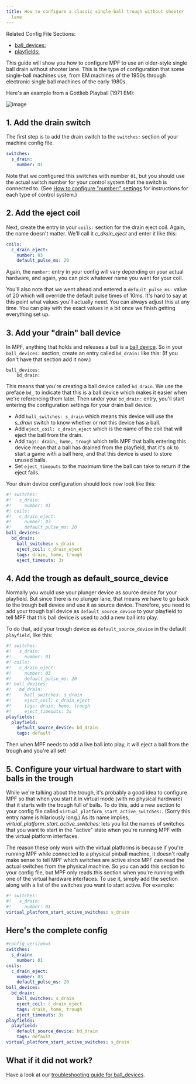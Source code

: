 ```yaml
---
title: How to configure a classic single-ball trough without shooter
  lane
---
```


Related Config File Sections:

* [ball_devices:](../../config/ball_devices.md)
* [playfields:](../../config/playfields.md)

This guide will show you how to configure MPF to use an older-style
single ball drain without shooter lane. This is the type of
configuration that some single-ball machines use, from EM machines of
the 1950s through electronic single ball machines of the early 1980s.

Here's an example from a Gottlieb Playball (1971 EM):

![image](../images/classic_single_ball_trough_without_shooter_lane_photo.png)

## 1. Add the drain switch

The first step is to add the drain switch to the `switches:` section of
your machine config file.

``` yaml
switches:
  s_drain:
    number: 01
```

Note that we configured this switches with number `01`, but you should
use the actual switch number for your control system that the switch is
connected to. (See [How to configure "number:" settings](../../hardware/numbers.md) for
instructions for each type of control system.)

## 2. Add the eject coil

Next, create the entry in your `coils:` section for the drain eject
coil. Again, the name doesn't matter. We'll call it *c_drain_eject*
and enter it like this:

``` yaml
coils:
  c_drain_eject:
    number: 03
    default_pulse_ms: 20
```

Again, the `number:` entry in your config will vary depending on your
actual hardware, and again, you can pick whatever name you want for your
coil.

You'll also note that we went ahead and entered a `default_pulse_ms:`
value of 20 which will override the default pulse times of 10ms. It's
hard to say at this point what values you'll actually need. You can
always adjust this at any time. You can play with the exact values in a
bit once we finish getting everything set up.

## 3. Add your "drain" ball device

In MPF, anything that holds and releases a ball is a
[ball device](../ball_devices/index.md).
So in your `ball_devices:` section, create an entry called `bd_drain:`
like this: (If you don't have that section add it now.)

    ball_devices:
        bd_drain:

This means that you're creating a ball device called `bd_drain`. We use
the preface `bd_` to indicate that this is a ball device which makes it
easier when we're referencing them later. Then under your `bd_drain:`
entry, you'll start entering the configuration settings for your drain
ball device.

* Add `ball_switches: s_drain` which means this device will use the
    *s_drain* switch to know whether or not this device has a ball.
* Add `eject_coil: c_drain_eject` which is the name of the coil that
    will eject the ball from the drain.
* Add `tags: drain, home, trough` which tells MPF that balls entering
    this device mean that a ball has drained from the playfield, that
    it's ok to start a game with a ball here, and that this device is
    used to store unused balls.
* Set `eject_timeouts` to the maximum time the ball can take to return
    if the eject fails.

Your drain device configuration should look now look like this:

``` yaml
#! switches:
#!   s_drain:
#!     number: 01
#! coils:
#!   c_drain_eject:
#!     number: 03
#!     default_pulse_ms: 20
ball_devices:
  bd_drain:
    ball_switches: s_drain
    eject_coil: c_drain_eject
    tags: drain, home, trough
    eject_timeouts: 3s
```

## 4. Add the trough as default_source_device

Normally you would use your plunger device as source device for your
playfield. But since there is no plunger lane, that means we have to go
back to the trough ball device and use it as source device. Therefore,
you need to add your trough ball device as `default_source_device` to
your playfield to tell MPF that this ball device is used to add a new
ball into play.

To do that, add your trough device as `default_source_device` in the
default `playfield`, like this:

``` yaml
#! switches:
#!   s_drain:
#!     number: 01
#! coils:
#!   c_drain_eject:
#!     number: 03
#!     default_pulse_ms: 20
#! ball_devices:
#!   bd_drain:
#!     ball_switches: s_drain
#!     eject_coil: c_drain_eject
#!     tags: drain, home, trough
#!     eject_timeouts: 3s
playfields:
  playfield:
    default_source_device: bd_drain
    tags: default
```

Then when MPF needs to add a live ball into play, it will eject a ball
from the trough and you're all set!

## 5. Configure your virtual hardware to start with balls in the trough

While we're talking about the trough, it's probably a good idea to
configure MPF so that when you start it in virtual mode (with no
physical hardware) that it starts with the trough full of balls. To do
this, add a new section to your config file called
`virtual_platform_start_active_switches:`. (Sorry this entry name is
hilariously long.) As its name implies,
*virtual_platform_start_active_switches:* lets you list the names of
switches that you want to start in the "active" state when you're
running MPF with the virtual platform interfaces.

The reason these only work with the virtual platforms is because if
you're running MPF while connected to a physical pinball machine, it
doesn't really make sense to tell MPF which switches are active since
MPF can read the actual switches from the physical machine. So you can
add this section to your config file, but MPF only reads this section
when you're running with one of the virtual hardware interfaces. To use
it, simply add the section along with a list of the switches you want to
start active. For example:

``` yaml
#! switches:
#!   s_drain:
#!     number: 01
virtual_platform_start_active_switches: s_drain
```

## Here's the complete config

``` yaml
#config_version=5
switches:
  s_drain:
    number: 01
coils:
  c_drain_eject:
    number: 03
    default_pulse_ms: 20
ball_devices:
  bd_drain:
    ball_switches: s_drain
    eject_coil: c_drain_eject
    tags: drain, home, trough
    eject_timeouts: 3s
playfields:
  playfield:
    default_source_device: bd_drain
    tags: default
virtual_platform_start_active_switches: s_drain
```

## What if it did not work?

Have a look at our
[troubleshooting guide for ball_devices](../ball_devices/troubleshooting.md).

